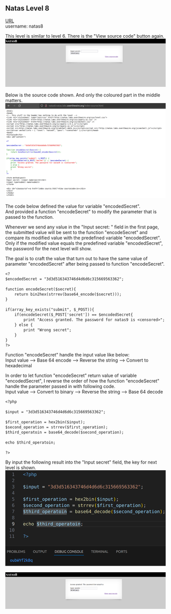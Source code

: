 ## Natas Level 8

[URL](http://natas8.natas.labs.overthewire.org) <br>
username: natas8 <br>

This level is similar to level 6. There is the "View source code" button again. <br>
![level8.png](https://github.com/Johnchauyu/NatasOverTheWire-writeup/blob/main/Screenshots/Level8/level8.png) <br>

Below is the source code shown. And only the coloured part in the middle matters. <br>
![level8_sourcecode.png](https://github.com/Johnchauyu/NatasOverTheWire-writeup/blob/main/Screenshots/Level8/level8_sourcecode.png) <br>

The code below defined the value for variable "encodedSecret". <br>
And provided a function "encodeSecret" to modify the parameter that is passed to the function. <br>

Whenever we send any value in the "Input secret: " field in the first page, the submitted value will be sent to the function "encodeSecret" and compare its modified value with the predefined variable "encodedSecret". <br>
Only if the modified value equals the predefined variable "encodedSecret", the password for the next level will show. <br>

The goal is to craft the value that turn out to have the same value of parameter "encodedSecret" after being passed to function "encodeSecret". <br>
```
<?      
$encodedSecret = "3d3d516343746d4d6d6c315669563362";      

function encodeSecret($secret){
	return bin2hex(strrev(base64_encode($secret)));   
}      

if(array_key_exists("submit", $_POST)){
	if(encodeSecret($_POST['secret']) == $encodedSecret{
		print "Access granted. The password for natas9 is <censored>";
	} else {       
		print "Wrong secret";       
	}   
}   
?>
```

Function "encodeSecret" handle the input value like below: <br>
Input value --> Base 64 encode --> Reverse the string --> Convert to hexadecimal <br>

In order to let function "encodeSecret" return value of variable "encodedSecret", I reverse the order of how the function "encodeSecret" handle the parameter passed in with following code. <br>
Input value --> Convert to binary --> Reverse the string --> Base 64 decode <br>
```
<?php
 
$input = "3d3d516343746d4d6d6c315669563362";

$first_operation = hex2bin($input);
$second_operation = strrev($first_operation);
$third_operatoin = base64_decode($second_operation);

echo $third_operatoin;

?>
```

By input the following result into the "Input secret" field, the key for next level is shown. <br>
![level8_decodeResult.png](https://github.com/Johnchauyu/NatasOverTheWire-writeup/blob/main/Screenshots/Level8/level8_decodeResult.png) <br>
<br>
![level8_success.png](https://github.com/Johnchauyu/NatasOverTheWire-writeup/blob/main/Screenshots/Level8/level8_success.png) <br>
